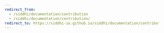 ```yaml
---
redirect_from:
  - /siddhi/documentation/contribution
  - /siddhi/documentation/contribution/
redirect_to: https://siddhi-io.github.io/siddhi/documentation/contribution/
---
```


